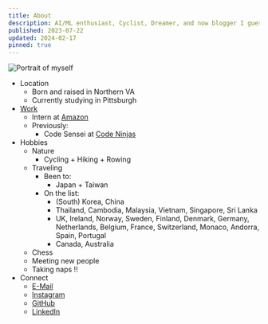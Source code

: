 ```yaml
---
title: About
description: AI/ML enthusiast, Cyclist, Dreamer, and now blogger I guess ...
published: 2023-07-22
updated: 2024-02-17
pinned: true
---
```


![Portrait of myself](/img/myself.webp)

- Location
  - Born and raised in Northern VA
  - Currently studying in Pittsburgh
- [Work](/cv)
  - Intern at [Amazon](https://amazon.com)
  - Previously: 
    - Code Sensei at [Code Ninjas](https://www.codeninjas.com/)
- Hobbies
  - Nature
    - Cycling + Hiking + Rowing 
  - Traveling 
    - Been to:
      - Japan + Taiwan
    - On the list:
      - (South) Korea, China
      - Thailand, Cambodia, Malaysia, Vietnam, Singapore, Sri Lanka
      - UK, Ireland, Norway, Sweden, Finland, Denmark, Germany, Netherlands, Belgium, France, Switzerland, Monaco, Andorra, Spain, Portugal
      - Canada, Australia
  - Chess
  - Meeting new people
  - Taking naps !! 
- Connect
  - [E-Mail](mailto:chentreehwang@gmail.com)
  - [Instagram](https://www.instagram.com/chen.chi.hwang/)
  - [GitHub](https://github.com/chenchihwang)
  - [LinkedIn](https://www.linkedin.com/in/chen-chi-hwang/)
